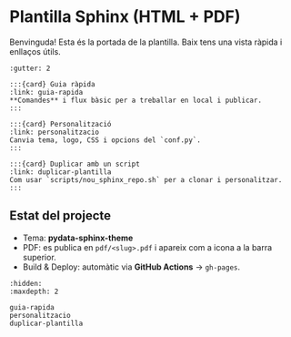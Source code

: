 # Plantilla Sphinx (HTML + PDF)

Benvinguda! Esta és la portada de la plantilla. Baix tens una vista ràpida i enllaços útils.

```{grid} 1 1 2 2
:gutter: 2

:::{card} Guia ràpida
:link: guia-rapida
**Comandes** i flux bàsic per a treballar en local i publicar.
:::

:::{card} Personalització
:link: personalitzacio
Canvia tema, logo, CSS i opcions del `conf.py`.
:::

:::{card} Duplicar amb un script
:link: duplicar-plantilla
Com usar `scripts/nou_sphinx_repo.sh` per a clonar i personalitzar.
:::
```


## Estat del projecte
- Tema: **pydata-sphinx-theme**
- PDF: es publica en `pdf/<slug>.pdf` i apareix com a icona a la barra superior.
- Build & Deploy: automàtic via **GitHub Actions** → `gh-pages`.




```{toctree}
:hidden:
:maxdepth: 2

guia-rapida
personalitzacio
duplicar-plantilla
```